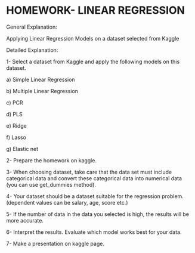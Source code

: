# HOMEWORK- LINEAR REGRESSION
General Explanation:

Applying Linear Regression Models on a dataset selected from Kaggle

Detailed Explanation:

1- Select a dataset from Kaggle and apply the following models on this dataset.

a) Simple Linear Regression

b) Multiple Linear Regression

c) PCR

d) PLS

e) Ridge

f) Lasso


g) Elastic net

2- Prepare the homework on kaggle.

3- When choosing dataset, take care that the data set must include categorical data and convert these categorical data into numerical data (you can use get_dummies method).

4- Your dataset should be a dataset suitable for the regression problem. (dependent values can be salary, age, score etc.)

5- If the number of data in the data you selected is high, the results will be more accurate.

6- Interpret the results. Evaluate which model works best for your data.

7- Make a presentation on kaggle page.
